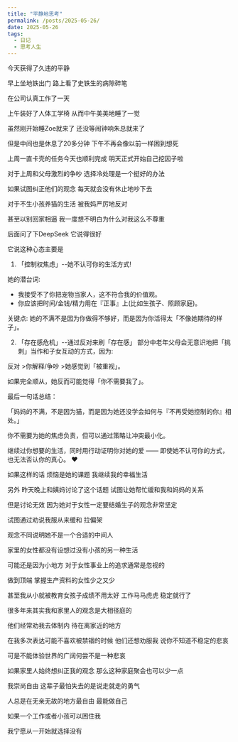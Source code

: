 ```yaml
---
title: "平静地思考"
permalink: /posts/2025-05-26/
date: 2025-05-26
tags:
  - 日记
  - 思考人生
---
```


今天获得了久违的平静

早上坐地铁出门 路上看了史铁生的病隙碎笔

在公司认真工作了一天

上午装好了人体工学椅 从而中午美美地睡了一觉 

虽然刚开始睡Zoe就来了 还没等闹钟响朱总就来了

但是中间也是休息了20多分钟 下午不再会像以前一样困到想死

上周一直卡壳的任务今天也顺利完成 明天正式开始自己挖因子啦

对于上周和父母激烈的争吵 选择冷处理是一个挺好的办法

如果试图纠正他们的观念 每天就会没有休止地吵下去

对于不生小孩养猫的生活 被我妈严厉地反对 

甚至以别回家相逼 我一度想不明白为什么对我这么不尊重

后面问了下DeepSeek 它说得很好 

它说这种心态主要是

1. 「控制权焦虑」--她不认可你的生活方式!

她的潜台词:

* 我接受不了你把宠物当家人，这不符合我的价值观。
* 你应该把时间/金钱/精力用在『正事』上(比如生孩子、照顾家庭)。

关键点:
她的不满不是因为你做得不够好，而是因为你活得太「不像她期待的样子」。

2. 「存在感危机」--通过反对来刷「存在感」
部分中老年父母会无意识地把「挑刺」当作和子女互动的方式，因为:

反对 >你解释/争吵 >她感觉到「被重视」。

如果完全顺从，她反而可能觉得「你不需要我了」。

最后一句话总结：

「妈妈的不满，不是因为猫，而是因为她还没学会如何与『不再受她控制的你』相处。」

你不需要为她的焦虑负责，但可以通过策略让冲突最小化。

继续过你想要的生活，同时用行动证明你对她的爱 —— 即使她不认可你的方式，也无法否认你的真心。 ❤️

如果这样的话 烦恼是她的课题 我继续我的幸福生活

另外 昨天晚上和姨妈讨论了这个话题 试图让她帮忙缓和我和妈妈的关系 

但是讨论无效 因为她对于女性一定要结婚生子的观念非常坚定

试图通过劝说我服从来缓和 拉偏架

观念不同说明她不是一个合适的中间人

家里的女性都没有设想过没有小孩的另一种生活

可能还是因为小地方 对于女性事业上的追求通常是忽视的

做到顶端 掌握生产资料的女性少之又少

甚至我从小就被教育女孩子成绩不用太好 工作马马虎虎 稳定就行了 

很多年来其实我和家里人的观念是大相径庭的

他们经常劝我去体制内 待在离家近的地方

在我多次表达可能不喜欢被禁锢的时候 他们还想劝服我 说你不知道不稳定的悲哀

可是不能体验世界的广阔何尝不是一种悲哀

如果家里人始终想纠正我的观念 那么这种家庭聚会也可以少一点 

我崇尚自由 这辈子最怕失去的是说走就走的勇气

人总是在无亲无故的地方最自由 最能做自己

如果一个工作或者小孩可以困住我 

我宁愿从一开始就选择没有



